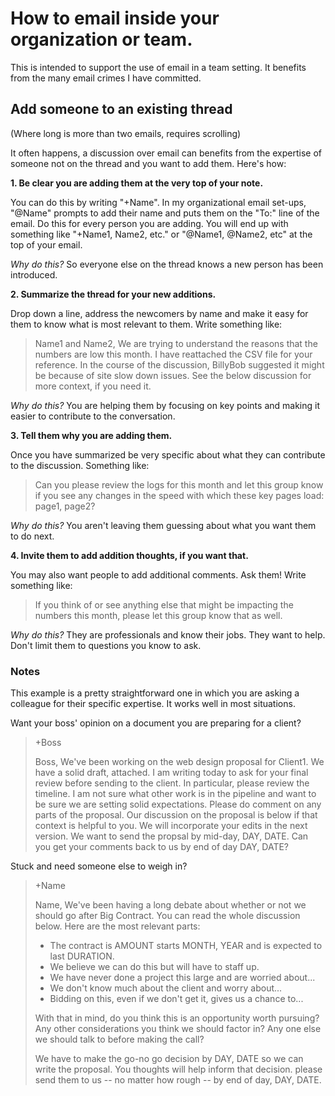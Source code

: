 # How to email inside your organization or team.

This is intended to support the use of email in a team setting. It benefits from the many email crimes I have committed.

## Add someone to an existing thread

(Where long is more than two emails, requires scrolling)

It often happens, a discussion over email can benefits from the expertise of someone not on the thread and you want to add them. Here's how:

**1. Be clear you are adding them at the very top of your note.**

You can do this by writing "+Name". In my organizational email set-ups, "@Name" prompts to add their name and puts them on the "To:" line of the email. Do this for every person you are adding. You will end up with something like "+Name1, Name2, etc." or "@Name1, @Name2, etc" at the top of your email.

*Why do this?* So everyone else on the thread knows a new person has been introduced.

**2. Summarize the thread for your new additions.**

Drop down a line, address the newcomers by name and make it easy for them to know what is most relevant to them. Write something like:
> Name1 and Name2, We are trying to understand the reasons that the numbers are low this month. I have reattached the CSV file for your reference. In the course of the discussion, BillyBob suggested it might be because of site slow down issues. See the below discussion for more context, if you need it.

*Why do this?* You are helping them by focusing on key points and making it easier to contribute to the conversation. 

**3. Tell them why you are adding them.**

Once you have summarized be very specific about what they can contribute to the discussion. Something like:

> Can you please review the logs for this month and let this group know if you see any changes in the speed with which these key pages load: page1, page2? 

*Why do this?* You aren't leaving them guessing about what you want them to do next.

**4. Invite them to add addition thoughts, if you want that.**

You may also want people to add additional comments. Ask them! Write something like:

> If you think of or see anything else that might be impacting the numbers this month, please let this group know that as well.

*Why do this?* They are professionals and know their jobs. They want to help. Don't limit them to questions you know to ask.

### Notes

This example is a pretty straightforward one in which you are asking a colleague for their specific expertise. It works well in most situations. 

Want your boss' opinion on a document you are preparing for a client?
> +Boss
>
> Boss, We've been working on the web design proposal for Client1. We have a solid draft, attached. I am writing today to ask for your final review before sending to the client. In particular, please review the timeline. I am not sure what other work is in the pipeline and want to be sure we are setting solid expectations. Please do comment on any parts of the proposal. Our discussion on the proposal is below if that context is helpful to you. We will incorporate your edits in the next version. We want to send the propsal by mid-day, DAY, DATE. Can you get your comments back to us by end of day DAY, DATE?

Stuck and need someone else to weigh in?

> +Name
>
> Name, We've been having a long debate about whether or not we should go after Big Contract. You can read the whole discussion below. Here are the most relevant parts:
> - The contract is AMOUNT starts MONTH, YEAR and is expected to last DURATION. 
> - We believe we can do this but will have to staff up.
> - We have never done a project this large and are worried about...
> - We don't know much about the client and worry about...
> - Bidding on this, even if we don't get it, gives us a chance to...
>
> With that in mind, do you think this is an opportunity worth pursuing? Any other considerations you think we should factor in? Any one else we should talk to before making the call?
>
> We have to make the go-no go decision by DAY, DATE so we can write the proposal. You thoughts will help inform that decision. please send them to us -- no matter how rough -- by end of day, DAY, DATE. 

